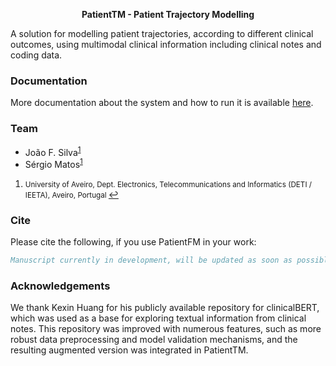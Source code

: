 <p align="center"><b>PatientTM - Patient Trajectory Modelling</b></p>

A solution for modelling patient trajectories, according to different clinical outcomes, using multimodal clinical information including clinical notes and coding data.

<!--
### New Features!

  - Annotate medication information in clinical notes
  - Harmonise the resulting information into their standard definition
  - Store extracted drug information into the OMOP CDM
-->
### Documentation

More documentation about the system and how to run it is available [here](https://github.com/bioinformatics-ua/PatientTM/wiki).


### Team
  * João F. Silva<sup id="a1">[1](#f1)</sup>
  * Sérgio Matos<sup id="a1">[1](#f1)</sup>

1. <small id="f1"> University of Aveiro, Dept. Electronics, Telecommunications and Informatics (DETI / IEETA), Aveiro, Portugal </small> [↩](#a1)

### Cite

Please cite the following, if you use PatientFM in your work:

```bib
Manuscript currently in development, will be updated as soon as possible.
```

<!--
### Issues
Please let us know if there are any
[issues](https://github.com/bioinformatics-ua/PatientTM/issues).

### License
PatientTM is under GPL-3.0 license. For more information, click
[here](https://github.com/bioinformatics-ua/PatientTM/blob/master/LICENSE).
-->

### Acknowledgements

We thank Kexin Huang for his publicly available repository for clinicalBERT, which was used as a base for exploring textual information from clinical notes. This repository was improved with numerous features, such as more robust data preprocessing and model validation mechanisms, and the resulting augmented version was integrated in PatientTM.

